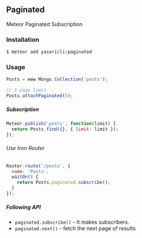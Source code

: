 ## Paginated

Meteor Paginated Subscription


### Installation

``` sh
$ meteor add yasaricli:paginated
```

### Usage

```js
Posts = new Mongo.Collection('posts');

// 5 page limit
Posts.attachPaginated(5);
```

##### Subscription

```js
Meteor.publish('posts', function(limit) {
  return Posts.find({}, { limit: limit });
});
```


###### Use Iron Router
```js
Router.route('/posts', {
  name: 'Posts',
  waitOn() {
    return Posts.paginated.subscribe();
  }
});
```

##### Following API

 - `paginated.subscribe()` - It makes subscribers.
 - `paginated.next()` - fetch the next page of results
